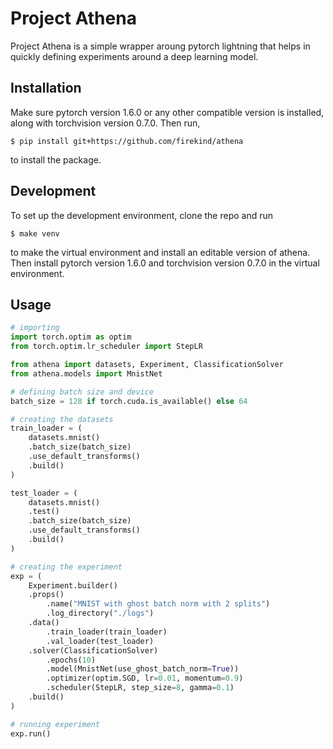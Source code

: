 # Project Athena

Project Athena is a simple wrapper aroung pytorch lightning that helps in quickly defining experiments around a deep learning model.

## Installation

Make sure pytorch version 1.6.0 or any other compatible version is installed, along with torchvision version 0.7.0. Then run,

```
$ pip install git+https://github.com/firekind/athena
```
to install the package.

## Development

To set up the development environment, clone the repo and run

```
$ make venv
```

to make the virtual environment and install an editable version of athena. Then install pytorch version 1.6.0 and torchvision version 0.7.0 in the virtual environment.

## Usage

```python
# importing
import torch.optim as optim
from torch.optim.lr_scheduler import StepLR

from athena import datasets, Experiment, ClassificationSolver
from athena.models import MnistNet

# defining batch size and device
batch_size = 128 if torch.cuda.is_available() else 64

# creating the datasets 
train_loader = (
    datasets.mnist()
    .batch_size(batch_size)
    .use_default_transforms()
    .build()
)

test_loader = (
    datasets.mnist()
    .test()
    .batch_size(batch_size)
    .use_default_transforms()
    .build()
)

# creating the experiment
exp = (
    Experiment.builder()
    .props()
        .name("MNIST with ghost batch norm with 2 splits")
        .log_directory("./logs")
    .data()
        .train_loader(train_loader)
        .val_loader(test_loader)
    .solver(ClassificationSolver)
        .epochs(10)
        .model(MnistNet(use_ghost_batch_norm=True))
        .optimizer(optim.SGD, lr=0.01, momentum=0.9)
        .scheduler(StepLR, step_size=8, gamma=0.1)
    .build()
)

# running experiment
exp.run()
```
